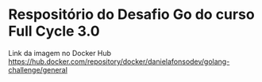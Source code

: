 # Respositório do Desafio Go do curso Full Cycle 3.0

Link da imagem no Docker Hub https://hub.docker.com/repository/docker/danielafonsodev/golang-challenge/general
